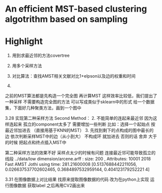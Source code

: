 # An efficient MST-based clustering algotrithm based on sampling

# Highlight
1. 用到求最近邻的方法covertree 
2. 用多个采样方法

1. 对比算法：查找AMST相关文献对比1+elpson以及边的权重和时间
3. 

之前的MST算法都是先构造一个完全图 再计算MST 这样效率比较低，我们提出了一种采样 不需要构造完全图的方法
  可以写成类似于sklearn中的形式 给一个数据集，下面好几种聚类方法，画到一个图中 

3.28 实现第二种采样方法
Second Method：
2.  不能简单的连起来最近邻  因为这样连起来 孤立的component太多了
需要增加一些判断 比如：选择一个起始点 按最近邻加进去 （直接用基于KNN的MST）
3. 先找到剩下的点构成的图中最长的边
依次判断采样MST中的边（从小到大） 不构成环 就加进去 否则的话 舍弃
大于的时候 把起点和终点插入MST中

第二种采样方法的效果不好 
采样点太少的时候有问题 连接最近邻可能导致孤立的线段
../data/low dimension/arcene.arff : size:  200 , Attributes:  10001
2018 Fast AMST Jothi using time:  281.21600008
[0.5137688442211056, 0.026637537702602465, 0.3684897532959144, 0.404123179252221
4]

3.31 在图像数据上对比结果
找原来提取图像数据的代码 改为在python上实现
运行图像数据 获取label 之后再用CV2画出来